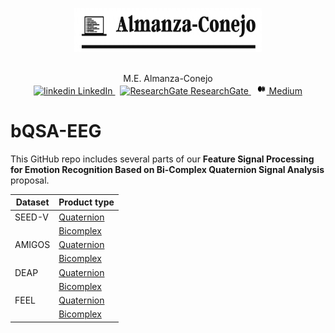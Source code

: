 <p align="center">
  <a href="https://example.com/">
    <img src="https://github.com/Almanza-Conejo/imagesRepo/blob/main/almanza.png" alt="Almanza-Conejo" width=300 height=70>
  </a>
  <p align="center">
    <br>
    M.E. Almanza-Conejo</h2>
    <br>
    <a href="https://www.linkedin.com/in/oalmanzaconejo/" rel="nofollow noreferrer">
    <img src="https://i.stack.imgur.com/gVE0j.png" alt="linkedin"> LinkedIn
    </a> &nbsp; 
    <a href="https://www.researchgate.net/profile/Oscar-Almanza-Conejo" rel="nofollow noreferrer">
    <img src="https://user-images.githubusercontent.com/54937357/126514422-ba0e7de1-cbc2-4186-94d9-39e8a22c1c78.png" width="14" height="14" alt="ResearchGate"> ResearchGate
    </a> &nbsp;
    <a href="https://medium.com/@almanzaConejo" rel="nofollow noreferrer">
    <img src="https://raw.githubusercontent.com/Medium/medium-logos/master/03_Symbol/01_Black/PNG/RGB/Medium-Symbol-Black-RGB%401x.png" width="17" height="17" alt="linkedin"> Medium
  </a>
  </p>
</p>

# bQSA-EEG

This GitHub repo includes several parts of our **Feature Signal Processing for Emotion Recognition Based on Bi-Complex Quaternion Signal Analysis** proposal.

| Dataset  |   Product type   |
| ------   |    -----------   |
|  SEED-V  |  [Quaternion](https://github.com/Almanza-Conejo/bQSA-EEG/blob/main/images/SEED-V/quaternionPoduct/SEED-V%20quaternion%20product%20signal%20processing.md) |
|          |  [Bicomplex](https://github.com/Almanza-Conejo/bQSA-EEG/blob/main/images/SEED-V/bicomplexProduct/SEED-V%20bicomplex%20product%20signal%20processing.md)   |
|  AMIGOS  |  [Quaternion]()  |
|          |  [Bicomplex](https://github.com/Almanza-Conejo/bQSA-EEG/blob/main/images/AMIGOS/bicomplexProduct/AMIGOS%20bicomplex%20product%20signal%20processing.md)   |
|   DEAP   |  [Quaternion]()  |
|          |  [Bicomplex]()   |
|   FEEL   |  [Quaternion]()  |
|          |  [Bicomplex]()   |
